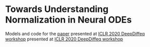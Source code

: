 # Towards Understanding Normalization in Neural ODEs
Models and code for the [paper](https://arxiv.org/abs/2004.09222)
 presented at [ICLR 2020 DeepDiffeq workshop](http://iclr2020deepdiffeq.rice.edu/) 
 presented at [ICLR 2020 DeepDiffeq workshop](http://iclr2020deepdiffeq.rice.edu/) 
